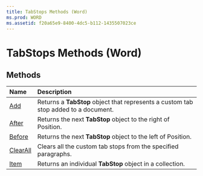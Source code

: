 ```yaml
---
title: TabStops Methods (Word)
ms.prod: WORD
ms.assetid: f20a65e9-8400-4dc5-b112-1435507023ce
---
```



# TabStops Methods (Word)

## Methods



|**Name**|**Description**|
|:-----|:-----|
|[Add](tabstops-add-method-word.md)|Returns a  **TabStop** object that represents a custom tab stop added to a document.|
|[After](tabstops-after-method-word.md)|Returns the next  **TabStop** object to the right of Position.|
|[Before](tabstops-before-method-word.md)|Returns the next  **TabStop** object to the left of Position.|
|[ClearAll](tabstops-clearall-method-word.md)|Clears all the custom tab stops from the specified paragraphs.|
|[Item](tabstops-item-method-word.md)|Returns an individual  **TabStop** object in a collection.|

